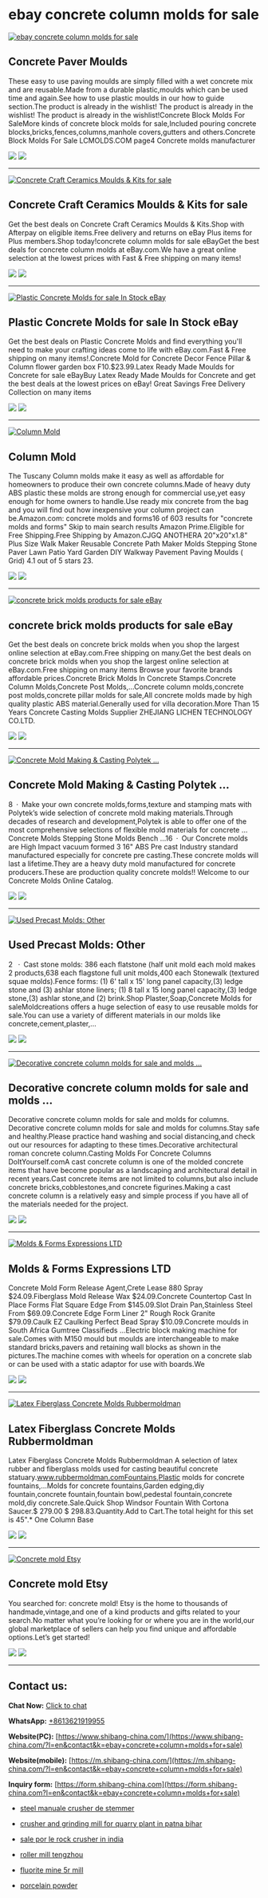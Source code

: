 # ebay concrete column molds for sale

<a href="https://swt.shibang-china.com/?l=en&img&k=ebay+concrete+column+molds+for+sale" target="_blank">![ebay concrete column molds for sale](http://static.shibang-china.com/all-800x300/908.jpg)</a>

## Concrete Paver Moulds
These easy to use paving moulds are simply filled with a wet concrete mix and are reusable.Made from a durable plastic,moulds which can be used time and again.See how to use plastic moulds in our how to guide section.The product is already in the wishlist! The product is already in the wishlist! The product is already in the wishlist!Concrete Block Molds For SaleMore kinds of concrete block molds for sale,Included pouring concrete blocks,bricks,fences,columns,manhole covers,gutters and others.Concrete Block Molds For Sale LCMOLDS.COM page4 Concrete molds manufacturer


<a href="https://whatsapp.shibangsoft.com/WhatsApp.php" target="_blank" title="WhatsApp">![](http://static.shibang-china.com/icon/whatsapp.png)</a> <a href="https://swt.shibang-china.com/?l=en&icon&k=ebay+concrete+column+molds+for+sale" target="_blank">![](http://static.shibang-china.com/icon/chat-en.png)</a>

---

<a href="https://swt.shibang-china.com/?l=en&img&k=ebay+concrete+column+molds+for+sale" target="_blank">![Concrete Craft Ceramics Moulds &amp; Kits for sale](http://static.shibang-china.com/all-800x300/700.jpg)</a>

## Concrete Craft Ceramics Moulds &amp; Kits for sale
Get the best deals on Concrete Craft Ceramics Moulds &amp; Kits.Shop with Afterpay on eligible items.Free delivery and returns on eBay Plus items for Plus members.Shop today!concrete column molds for sale eBayGet the best deals for concrete column molds at eBay.com.We have a great online selection at the lowest prices with Fast &amp; Free shipping on many items!


<a href="https://whatsapp.shibangsoft.com/WhatsApp.php" target="_blank" title="WhatsApp">![](http://static.shibang-china.com/icon/whatsapp.png)</a> <a href="https://swt.shibang-china.com/?l=en&icon&k=ebay+concrete+column+molds+for+sale" target="_blank">![](http://static.shibang-china.com/icon/chat-en.png)</a>

---

<a href="https://swt.shibang-china.com/?l=en&img&k=ebay+concrete+column+molds+for+sale" target="_blank">![Plastic Concrete Molds for sale In Stock eBay](http://static.shibang-china.com/all-800x300/1333.jpg)</a>

## Plastic Concrete Molds for sale In Stock eBay
Get the best deals on Plastic Concrete Molds and find everything you'll need to make your crafting ideas come to life with eBay.com.Fast &amp; Free shipping on many items!.Concrete Mold for Concrete Decor Fence Pillar &amp; Column flower garden box F10.$23.99.Latex Ready Made Moulds for Concrete for sale eBayBuy Latex Ready Made Moulds for Concrete and get the best deals at the lowest prices on eBay! Great Savings Free Delivery Collection on many items


<a href="https://whatsapp.shibangsoft.com/WhatsApp.php" target="_blank" title="WhatsApp">![](http://static.shibang-china.com/icon/whatsapp.png)</a> <a href="https://swt.shibang-china.com/?l=en&icon&k=ebay+concrete+column+molds+for+sale" target="_blank">![](http://static.shibang-china.com/icon/chat-en.png)</a>

---

<a href="https://swt.shibang-china.com/?l=en&img&k=ebay+concrete+column+molds+for+sale" target="_blank">![Column Mold](http://static.shibang-china.com/all-800x300/856.jpg)</a>

## Column Mold
The Tuscany Column molds make it easy as well as affordable for homeowners to produce their own concrete columns.Made of heavy duty ABS plastic these molds are strong enough for commercial use,yet easy enough for home owners to handle.Use ready mix concrete from the bag and you will find out how inexpensive your column project can be.Amazon.com: concrete molds and forms16 of 603 results for &quot;concrete molds and forms&quot; Skip to main search results Amazon Prime.Eligible for Free Shipping.Free Shipping by Amazon.CJGQ ANOTHERA 20&quot;x20&quot;x1.8&quot; Plus Size Walk Maker Reusable Concrete Path Maker Molds Stepping Stone Paver Lawn Patio Yard Garden DIY Walkway Pavement Paving Moulds ( Grid) 4.1 out of 5 stars 23.


<a href="https://whatsapp.shibangsoft.com/WhatsApp.php" target="_blank" title="WhatsApp">![](http://static.shibang-china.com/icon/whatsapp.png)</a> <a href="https://swt.shibang-china.com/?l=en&icon&k=ebay+concrete+column+molds+for+sale" target="_blank">![](http://static.shibang-china.com/icon/chat-en.png)</a>

---

<a href="https://swt.shibang-china.com/?l=en&img&k=ebay+concrete+column+molds+for+sale" target="_blank">![concrete brick molds products for sale eBay](http://static.shibang-china.com/all-800x300/788.jpg)</a>

## concrete brick molds products for sale eBay
Get the best deals on concrete brick molds when you shop the largest online selection at eBay.com.Free shipping on many.Get the best deals on concrete brick molds when you shop the largest online selection at eBay.com.Free shipping on many items Browse your favorite brands affordable prices.Concrete Brick Molds In Concrete Stamps.Concrete Column Molds,Concrete Post Molds,…Concrete column molds,concrete post molds,concrete pillar molds for sale,All concrete molds made by high quality plastic ABS material.Generally used for villa decoration.More Than 15 Years Concrete Casting Molds Supplier ZHEJIANG LICHEN TECHNOLOGY CO.LTD.


<a href="https://whatsapp.shibangsoft.com/WhatsApp.php" target="_blank" title="WhatsApp">![](http://static.shibang-china.com/icon/whatsapp.png)</a> <a href="https://swt.shibang-china.com/?l=en&icon&k=ebay+concrete+column+molds+for+sale" target="_blank">![](http://static.shibang-china.com/icon/chat-en.png)</a>

---

<a href="https://swt.shibang-china.com/?l=en&img&k=ebay+concrete+column+molds+for+sale" target="_blank">![Concrete Mold Making &amp; Casting Polytek …](http://static.shibang-china.com/all-800x300/515.jpg)</a>

## Concrete Mold Making &amp; Casting Polytek …
8&ensp;&#0183;&ensp;Make your own concrete molds,forms,texture and stamping mats with Polytek’s wide selection of concrete mold making materials.Through decades of research and development,Polytek is able to offer one of the most comprehensive selections of flexible mold materials for concrete …Concrete Molds Stepping Stone Molds Bench …16&ensp;&#0183;&ensp;Our Concrete molds are High Impact vacuum formed 3 16&quot; ABS Pre cast Industry standard manufactured especially for concrete pre casting.These concrete molds will last a lifetime.They are a heavy duty mold manufactured for concrete producers.These are production quality concrete molds!! Welcome to our Concrete Molds Online Catalog.


<a href="https://whatsapp.shibangsoft.com/WhatsApp.php" target="_blank" title="WhatsApp">![](http://static.shibang-china.com/icon/whatsapp.png)</a> <a href="https://swt.shibang-china.com/?l=en&icon&k=ebay+concrete+column+molds+for+sale" target="_blank">![](http://static.shibang-china.com/icon/chat-en.png)</a>

---

<a href="https://swt.shibang-china.com/?l=en&img&k=ebay+concrete+column+molds+for+sale" target="_blank">![Used Precast Molds: Other](http://static.shibang-china.com/all-800x300/1398.jpg)</a>

## Used Precast Molds: Other
2 &ensp;&#0183;&ensp;Cast stone molds: 386 each flatstone (half unit mold each mold makes 2 products,638 each flagstone full unit molds,400 each Stonewalk (textured squae molds).Fence forms: (1) 6' tall x 15' long panel capacity,(3) ledge stone and (3) ashlar stone liners; (1) 8 tall x 15 long panel capacity,(3) ledge stone,(3) ashlar stone,and (2) brink.Shop Plaster,Soap,Concrete Molds for saleMoldcreations offers a huge selection of easy to use reusable molds for sale.You can use a variety of different materials in our molds like concrete,cement,plaster,…


<a href="https://whatsapp.shibangsoft.com/WhatsApp.php" target="_blank" title="WhatsApp">![](http://static.shibang-china.com/icon/whatsapp.png)</a> <a href="https://swt.shibang-china.com/?l=en&icon&k=ebay+concrete+column+molds+for+sale" target="_blank">![](http://static.shibang-china.com/icon/chat-en.png)</a>

---

<a href="https://swt.shibang-china.com/?l=en&img&k=ebay+concrete+column+molds+for+sale" target="_blank">![Decorative concrete column molds for sale and molds …](http://static.shibang-china.com/all-800x300/1363.jpg)</a>

## Decorative concrete column molds for sale and molds …
Decorative concrete column molds for sale and molds for columns. Decorative concrete column molds for sale and molds for columns.Stay safe and healthy.Please practice hand washing and social distancing,and check out our resources for adapting to these times.Decorative architectural roman concrete column.Casting Molds For Concrete Columns DoItYourself.comA cast concrete column is one of the molded concrete items that have become popular as a landscaping and architectural detail in recent years.Cast concrete items are not limited to columns,but also include concrete bricks,cobblestones,and concrete figurines.Making a cast concrete column is a relatively easy and simple process if you have all of the materials needed for the project.


<a href="https://whatsapp.shibangsoft.com/WhatsApp.php" target="_blank" title="WhatsApp">![](http://static.shibang-china.com/icon/whatsapp.png)</a> <a href="https://swt.shibang-china.com/?l=en&icon&k=ebay+concrete+column+molds+for+sale" target="_blank">![](http://static.shibang-china.com/icon/chat-en.png)</a>

---

<a href="https://swt.shibang-china.com/?l=en&img&k=ebay+concrete+column+molds+for+sale" target="_blank">![Molds &amp; Forms Expressions LTD](http://static.shibang-china.com/all-800x300/313.jpg)</a>

## Molds &amp; Forms Expressions LTD
Concrete Mold Form Release Agent,Crete Lease 880 Spray $24.09.Fiberglass Mold Release Wax $24.09.Concrete Countertop Cast In Place Forms Flat Square Edge From $145.09.Slot Drain Pan,Stainless Steel From $69.09.Concrete Edge Form Liner 2&quot; Rough Rock Granite $79.09.Caulk EZ Caulking Perfect Bead Spray $10.09.Concrete moulds in South Africa Gumtree Classifieds …Electric block making machine for sale.Comes with M150 mould but moulds are interchangeable to make standard bricks,pavers and retaining wall blocks as shown in the pictures.The machine comes with wheels for operation on a concrete slab or can be used with a static adaptor for use with boards.We


<a href="https://whatsapp.shibangsoft.com/WhatsApp.php" target="_blank" title="WhatsApp">![](http://static.shibang-china.com/icon/whatsapp.png)</a> <a href="https://swt.shibang-china.com/?l=en&icon&k=ebay+concrete+column+molds+for+sale" target="_blank">![](http://static.shibang-china.com/icon/chat-en.png)</a>

---

<a href="https://swt.shibang-china.com/?l=en&img&k=ebay+concrete+column+molds+for+sale" target="_blank">![Latex Fiberglass Concrete Molds Rubbermoldman](http://static.shibang-china.com/all-800x300/266.jpg)</a>

## Latex Fiberglass Concrete Molds Rubbermoldman
Latex Fiberglass Concrete Molds Rubbermoldman A selection of latex rubber and fiberglass molds used for casting beautiful concrete statuary.www.rubbermoldman.comFountains,Plastic molds for concrete fountains,…Molds for concrete fountains,Garden edging,diy fountain,concrete fountain,fountain bowl,pedestal fountain,concrete mold,diy concrete.Sale.Quick Shop Windsor Fountain With Cortona Saucer.$ 279.00 $ 298.83.Quantity.Add to Cart.The total height for this set is 45&quot;.* One Column Base


<a href="https://whatsapp.shibangsoft.com/WhatsApp.php" target="_blank" title="WhatsApp">![](http://static.shibang-china.com/icon/whatsapp.png)</a> <a href="https://swt.shibang-china.com/?l=en&icon&k=ebay+concrete+column+molds+for+sale" target="_blank">![](http://static.shibang-china.com/icon/chat-en.png)</a>

---

<a href="https://swt.shibang-china.com/?l=en&img&k=ebay+concrete+column+molds+for+sale" target="_blank">![Concrete mold Etsy](http://static.shibang-china.com/all-800x300/945.jpg)</a>

## Concrete mold Etsy
You searched for: concrete mold! Etsy is the home to thousands of handmade,vintage,and one of a kind products and gifts related to your search.No matter what you’re looking for or where you are in the world,our global marketplace of sellers can help you find unique and affordable options.Let’s get started!

<a href="https://whatsapp.shibangsoft.com/WhatsApp.php" target="_blank" title="WhatsApp">![](http://static.shibang-china.com/icon/whatsapp.png)</a> <a href="https://swt.shibang-china.com/?l=en&icon&k=ebay+concrete+column+molds+for+sale" target="_blank">![](http://static.shibang-china.com/icon/chat-en.png)</a>

---
## Contact us:

**Chat Now:** [Click to chat](https://swt.shibang-china.com?l=en&contact&k=ebay+concrete+column+molds+for+sale)

**WhatsApp:**  [+8613621919955](https://whatsapp.shibangsoft.com/WhatsApp.php)

**Website(PC):** [https://www.shibang-china.com/](https://www.shibang-china.com/?l=en&contact&k=ebay+concrete+column+molds+for+sale)

**Website(mobile):** [https://m.shibang-china.com/](https://m.shibang-china.com/?l=en&contact&k=ebay+concrete+column+molds+for+sale)

**Inquiry form:** [https://form.shibang-china.com](https://form.shibang-china.com?l=en&contact&k=ebay+concrete+column+molds+for+sale)

* [steel manuale crusher de stemmer](../154/steel%20manuale%20crusher%20de%20stemmer.md)

* [crusher and grinding mill for quarry plant in patna bihar](../160/crusher%20and%20grinding%20mill%20for%20quarry%20plant%20in%20patna%20bihar.md)

* [sale por le rock crusher in india](../154/sale%20por%20le%20rock%20crusher%20in%20india.md)

* [roller mill tengzhou](../157/roller%20mill%20tengzhou.md)

* [fluorite mine 5r mill](../157/fluorite%20mine%205r%20mill.md)

* [porcelain powder](../157/porcelain%20powder.md)